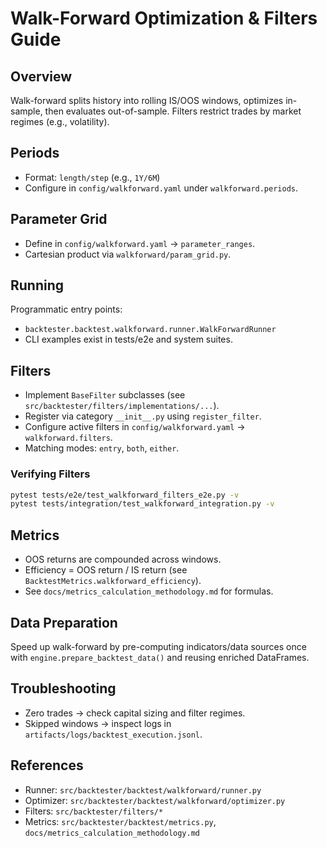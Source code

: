# Walk-Forward Optimization & Filters Guide

## Overview

Walk-forward splits history into rolling IS/OOS windows, optimizes in-sample, then evaluates out-of-sample. Filters restrict trades by market regimes (e.g., volatility).

## Periods

- Format: `length/step` (e.g., `1Y/6M`)
- Configure in `config/walkforward.yaml` under `walkforward.periods`.

## Parameter Grid

- Define in `config/walkforward.yaml` → `parameter_ranges`.
- Cartesian product via `walkforward/param_grid.py`.

## Running

Programmatic entry points:
- `backtester.backtest.walkforward.runner.WalkForwardRunner`
- CLI examples exist in tests/e2e and system suites.

## Filters

- Implement `BaseFilter` subclasses (see `src/backtester/filters/implementations/...`).
- Register via category `__init__.py` using `register_filter`.
- Configure active filters in `config/walkforward.yaml` → `walkforward.filters`.
- Matching modes: `entry`, `both`, `either`.

### Verifying Filters

```bash
pytest tests/e2e/test_walkforward_filters_e2e.py -v
pytest tests/integration/test_walkforward_integration.py -v
```

## Metrics

- OOS returns are compounded across windows.
- Efficiency = OOS return / IS return (see `BacktestMetrics.walkforward_efficiency`).
- See `docs/metrics_calculation_methodology.md` for formulas.

## Data Preparation

Speed up walk-forward by pre-computing indicators/data sources once with `engine.prepare_backtest_data()` and reusing enriched DataFrames.

## Troubleshooting

- Zero trades → check capital sizing and filter regimes.
- Skipped windows → inspect logs in `artifacts/logs/backtest_execution.jsonl`.

## References

- Runner: `src/backtester/backtest/walkforward/runner.py`
- Optimizer: `src/backtester/backtest/walkforward/optimizer.py`
- Filters: `src/backtester/filters/*`
- Metrics: `src/backtester/backtest/metrics.py`, `docs/metrics_calculation_methodology.md`

